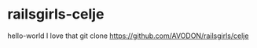 railsgirls-celje
================
hello-world
I love that
git clone https://github.com/AVODON/railsgirls/celje
